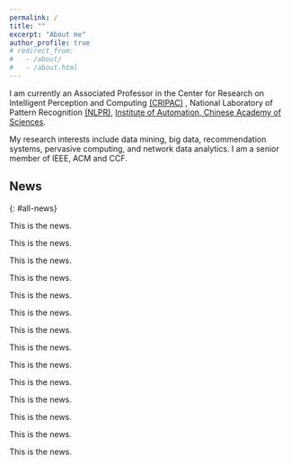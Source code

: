 ```yaml
---
permalink: /
title: ""
excerpt: "About me"
author_profile: true
# redirect_from: 
#   - /about/
#   - /about.html
---
```


I am currently an Associated Professor in the Center for Research on Intelligent Perception and Computing [(CRIPAC)](http://www.cripac.ia.ac.cn/) , National Laboratory of Pattern Recognition [(NLPR)](http://www.nlpr.ia.ac.cn/), [Institute of Automation, Chinese Academy of Sciences](http://www.ia.cas.cn/).

My research interests include data mining, big data, recommendation systems, pervasive computing, and network data analytics. I am a senior member of IEEE, ACM and CCF.


## News
{: #all-news}

This is the news.

This is the news.

This is the news.

This is the news.

This is the news.

This is the news.

This is the news.

This is the news.

This is the news.

This is the news.

This is the news.

This is the news.

This is the news.

This is the news.